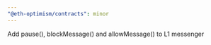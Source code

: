 ```yaml
---
"@eth-optimism/contracts": minor
---
```


Add pause(), blockMessage() and allowMessage() to L1 messenger
